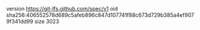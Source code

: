 version https://git-lfs.github.com/spec/v1
oid sha256:406552578d689c5afeb896c847d107741f88c673d729b385a4ef9079f341dd99
size 3023
